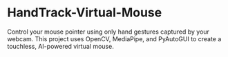 # HandTrack-Virtual-Mouse
Control your mouse pointer using only hand gestures captured by your webcam. This project uses OpenCV, MediaPipe, and PyAutoGUI to create a touchless, AI-powered virtual mouse.
